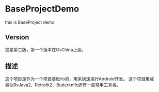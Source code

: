 # BaseProjectDemo
this is BaseProject demo

## Version
这是第二版，第一个版本在OsChina上面。

## 描述
这个项目是作为一个项目基础lib的，用来快速进行Android开发。
这个项目集成类似RxJava2、Retrofit2、Butterknife还有一些常用工具类。


